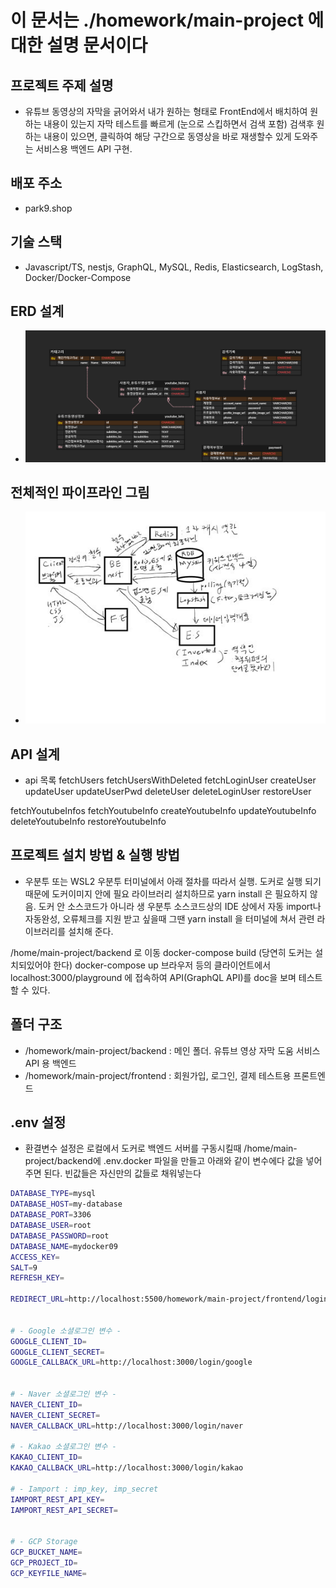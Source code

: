 # 이 문서는 ./homework/main-project 에 대한 설명 문서이다

## 프로젝트 주제 설명

- 유튜브 동영상의 자막을 긁어와서 내가 원하는 형태로 FrontEnd에서 배치하여 원하는 내용이 있는지 자막 테스트를 빠르게 (눈으로 스킵하면서 검색 포함) 검색후 원하는 내용이 있으면, 클릭하여 해당 구간으로 동영상을 바로 재생할수 있게 도와주는 서비스용 백엔드 API 구현.

## 배포 주소

- park9.shop

## 기술 스택

- Javascript/TS, nestjs, GraphQL, MySQL, Redis, Elasticsearch, LogStash, Docker/Docker-Compose

## ERD 설계

- ![초기 ERD](/homework/main-project/backend/doc/ERCLOUD%20ERD_%EC%9C%A0%ED%8A%9C%EB%B8%8C%EC%98%81%EC%83%81%EB%82%B4%20%EC%9E%90%EB%A7%89%EA%B2%80%EC%83%89_%ED%95%B4%EB%8B%B9%EC%8B%9C%EA%B0%84%20%EC%9E%AC%EC%83%9D%20%EC%84%9C%EB%B9%84%EC%8A%A4.png)

## 전체적인 파이프라인 그림

- ![검색 파이프라인](/homework/main-project/backend/doc/%EA%B2%80%EC%83%89%20%EB%8F%84%EC%8B%9D%EB%8F%84%20Nest-ELK.jpg)

## API 설계

- api 목록
  fetchUsers
  fetchUsersWithDeleted
  fetchLoginUser
  createUser
  updateUser
  updateUserPwd
  deleteUser
  deleteLoginUser
  restoreUser

fetchYoutubeInfos
fetchYoutubeInfo
createYoutubeInfo
updateYoutubeInfo
deleteYoutubeInfo
restoreYoutubeInfo

## 프로젝트 설치 방법 & 실행 방법

- 우분투 또는 WSL2 우분투 터미널에서 아래 절차를 따라서 실행. 도커로 실행 되기때문에 도커이미지 안에 필요 라이브러리 설치하므로 yarn install 은 필요하지 않음. 도커 안 소스코드가 아니라 생 우분투 소스코드상의 IDE 상에서 자동 import나 자동완성, 오류체크를 지원 받고 싶을때 그땐 yarn install 을 터미널에 쳐서 관련 라이브러리를 설치해 준다.

/home/main-project/backend 로 이동
docker-compose build (당연히 도커는 설치되있어야 한다)
docker-compose up
브라우저 등의 클라이언트에서 localhost:3000/playground 에 접속하여 API(GraphQL API)를 doc을 보며 테스트 할 수 있다.

## 폴더 구조

- /homework/main-project/backend : 메인 폴더. 유튜브 영상 자막 도움 서비스 API 용 백엔드
- /homework/main-project/frontend : 회원가입, 로그인, 결제 테스트용 프론트엔드

## .env 설정

- 환결변수 설정은 로컬에서 도커로 백엔드 서버를 구동시킬때 /home/main-project/backend에 .env.docker 파일을 만들고 아래와 같이 변수에다 값을 넣어주면 된다. 빈값들은 자신만의 값들로 채워넣는다

```bash
DATABASE_TYPE=mysql
DATABASE_HOST=my-database
DATABASE_PORT=3306
DATABASE_USER=root
DATABASE_PASSWORD=root
DATABASE_NAME=mydocker09
ACCESS_KEY=
SALT=9
REFRESH_KEY=

REDIRECT_URL=http://localhost:5500/homework/main-project/frontend/login/index.html


# - Google 소셜로그인 변수 -
GOOGLE_CLIENT_ID=
GOOGLE_CLIENT_SECRET=
GOOGLE_CALLBACK_URL=http://localhost:3000/login/google


# - Naver 소셜로그인 변수 -
NAVER_CLIENT_ID=
NAVER_CLIENT_SECRET=
NAVER_CALLBACK_URL=http://localhost:3000/login/naver

# - Kakao 소셜로그인 변수 -
KAKAO_CLIENT_ID=
KAKAO_CALLBACK_URL=http://localhost:3000/login/kakao

# - Iamport : imp_key, imp_secret
IAMPORT_REST_API_KEY=
IAMPORT_REST_API_SECRET=


# - GCP Storage
GCP_BUCKET_NAME=
GCP_PROJECT_ID=
GCP_KEYFILE_NAME=
```
